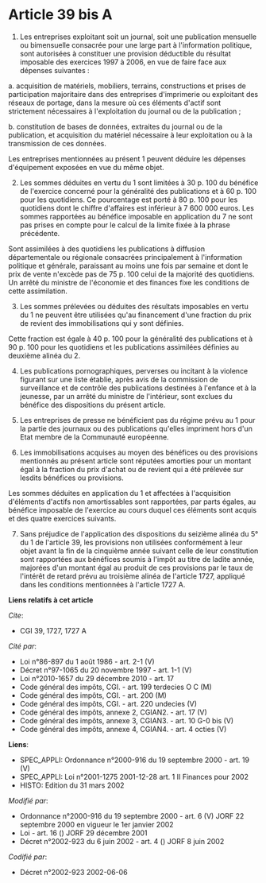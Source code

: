 # Article 39 bis A

1. Les entreprises exploitant soit un journal, soit une publication mensuelle ou bimensuelle consacrée pour une large part à
l'information politique, sont autorisées à constituer une provision déductible du résultat imposable des exercices 1997 à
2006, en vue de faire face aux dépenses suivantes :

a. acquisition de matériels, mobiliers, terrains, constructions et prises de participation majoritaire dans des entreprises
d'imprimerie ou exploitant des réseaux de portage, dans la mesure où ces éléments d'actif sont strictement nécessaires à
l'exploitation du journal ou de la publication ;

b. constitution de bases de données, extraites du journal ou de la publication, et acquisition du matériel nécessaire à leur
exploitation ou à la transmission de ces données.

Les entreprises mentionnées au présent 1 peuvent déduire les dépenses d'équipement exposées en vue du même objet.

2. Les sommes déduites en vertu du 1 sont limitées à 30 p. 100 du bénéfice de l'exercice concerné pour la généralité des
publications et à 60 p. 100 pour les quotidiens. Ce pourcentage est porté à 80 p. 100 pour les quotidiens dont le chiffre
d'affaires est inférieur à 7 600 000 euros. Les sommes rapportées au bénéfice imposable en application du 7 ne sont pas
prises en compte pour le calcul de la limite fixée à la phrase précédente.

Sont assimilées à des quotidiens les publications à diffusion départementale ou régionale consacrées principalement à
l'information politique et générale, paraissant au moins une fois par semaine et dont le prix de vente n'excède pas de 75 p.
100 celui de la majorité des quotidiens. Un arrêté du ministre de l'économie et des finances fixe les conditions de cette
assimilation.

3. Les sommes prélevées ou déduites des résultats imposables en vertu du 1 ne peuvent être utilisées qu'au financement d'une
fraction du prix de revient des immobilisations qui y sont définies.

Cette fraction est égale à 40 p. 100 pour la généralité des publications et à 90 p. 100 pour les quotidiens et les
publications assimilées définies au deuxième alinéa du 2.

4. Les publications pornographiques, perverses ou incitant à la violence figurant sur une liste établie, après avis de la
commission de surveillance et de contrôle des publications destinées à l'enfance et à la jeunesse, par un arrêté du ministre
de l'intérieur, sont exclues du bénéfice des dispositions du présent article.

5. Les entreprises de presse ne bénéficient pas du régime prévu au 1 pour la partie des journaux ou des publications qu'elles
impriment hors d'un Etat membre de la Communauté européenne.

6. Les immobilisations acquises au moyen des bénéfices ou des provisions mentionnés au présent article sont réputées amorties
pour un montant égal à la fraction du prix d'achat ou de revient qui a été prélevée sur lesdits bénéfices ou provisions.

Les sommes déduites en application du 1 et affectées à l'acquisition d'éléments d'actifs non amortissables sont rapportées,
par parts égales, au bénéfice imposable de l'exercice au cours duquel ces éléments sont acquis et des quatre exercices
suivants.

7. Sans préjudice de l'application des dispositions du seizième alinéa du 5° du 1 de l'article 39, les provisions non
utilisées conformément à leur objet avant la fin de la cinquième année suivant celle de leur constitution sont rapportées aux
bénéfices soumis à l'impôt au titre de ladite année, majorées d'un montant égal au produit de ces provisions par le taux de
l'intérêt de retard prévu au troisième alinéa de l'article 1727, appliqué dans les conditions mentionnées à l'article 1727 A.

**Liens relatifs à cet article**

_Cite_:

  - CGI 39, 1727, 1727 A

_Cité par_:

  - Loi n°86-897 du 1 août 1986 - art. 2-1 (V)
  - Décret n°97-1065 du 20 novembre 1997 - art. 1-1 (V)
  - Loi n°2010-1657 du 29 décembre 2010 - art. 17
  - Code général des impôts, CGI. - art. 199 terdecies O C (M)
  - Code général des impôts, CGI. - art. 200 (M)
  - Code général des impôts, CGI. - art. 220 undecies (V)
  - Code général des impôts, annexe 2, CGIAN2. - art. 17 (V)
  - Code général des impôts, annexe 3, CGIAN3. - art. 10 G-0 bis (V)
  - Code général des impôts, annexe 4, CGIAN4. - art. 4 octies (V)

**Liens**:

  - SPEC_APPLI: Ordonnance n°2000-916 du 19 septembre 2000 - art. 19 (V)
  - SPEC_APPLI: Loi n°2001-1275 2001-12-28 art. 1 II Finances pour 2002
  - HISTO: Edition du 31 mars 2002

_Modifié par_:

  - Ordonnance n°2000-916 du 19 septembre 2000 - art. 6 (V) JORF 22 septembre 2000 en vigueur le 1er janvier 2002
  - Loi - art. 16 () JORF 29 décembre 2001
  - Décret n°2002-923 du 6 juin 2002 - art. 4 () JORF 8 juin 2002

_Codifié par_:

  - Décret n°2002-923 2002-06-06
